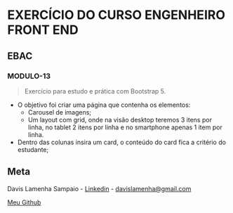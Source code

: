 # EXERCÍCIO DO CURSO ENGENHEIRO FRONT END

## EBAC

### MODULO-13

> Exercício para estudo e prática com Bootstrap 5.

- O objetivo foi criar uma página que contenha os elementos:
  - Carousel de imagens;
  - Um layout com grid, onde na visão desktop
    teremos 3 itens por linha, no tablet 2 itens por linha
    e no smartphone apenas 1 item por linha.
- Dentro das colunas insira um card, o conteúdo do card
  fica a critério do estudante;

## Meta

Davis Lamenha Sampaio - [Linkedin](https://www.linkedin.com/in/davislamenha/) - davislamenha@gmail.com

[Meu Github](https://github.com/davislamenha)
